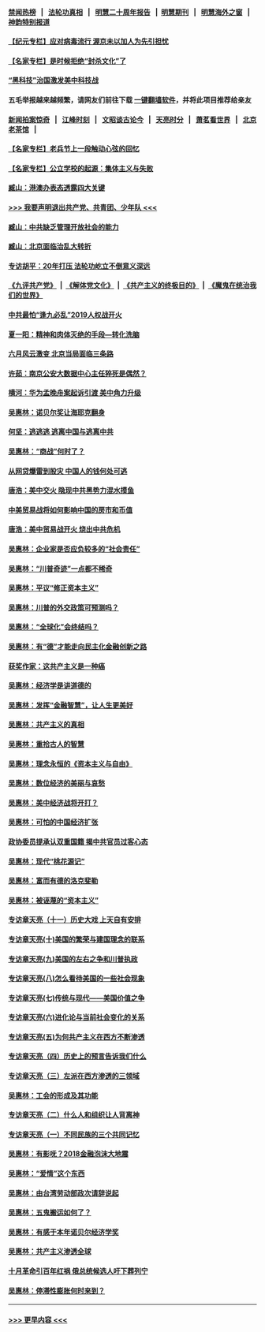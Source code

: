 #### [禁闻热榜](热点新闻.md?=0)  &nbsp;&nbsp;|&nbsp;&nbsp; [法轮功真相](https://github.com/gfw-breaker/truth/blob/master/README.md?=0) &nbsp;&nbsp;|&nbsp;&nbsp; [明慧二十周年报告](https://github.com/gfw-breaker/mh-reports/blob/master/README.md?=0) &nbsp;&nbsp;|&nbsp;&nbsp;[明慧期刊](https://github.com/gfw-breaker/mh-qikan) &nbsp;&nbsp;|&nbsp;&nbsp; [明慧海外之窗](https://github.com/gfw-breaker/mh-news/blob/master/README.md?=0) &nbsp;&nbsp;|&nbsp;&nbsp; [神韵特别报道](https://github.com/gfw-breaker/mh-news/blob/master/shenyun.md?=0)
#### [【纪元专栏】应对病毒流行 渥京未以加人为先引担忧](../pages/nsc423/n11875714.md?t=02291002) 
#### [【名家专栏】是时候拒绝“封杀文化”了](../pages/nsc423/n11814093.md?t=02291002) 
#### [“黑科技”治国激发美中科技战](../pages/nsc423/n11638056.md?t=02291002) 
#### 五毛举报越来越频繁，请网友们前往下载 [一键翻墙软件](https://github.com/gfw-breaker/ssr-accounts)，并将此项目推荐给亲友
#### [新闻拍案惊奇](https://github.com/gfw-breaker/banned-news/blob/master/pages/link4.md) &nbsp;&nbsp;|&nbsp;&nbsp; [江峰时刻](https://github.com/gfw-breaker/banned-news/blob/master/pages/link4.md) &nbsp;&nbsp;|&nbsp;&nbsp; [文昭谈古论今](https://github.com/gfw-breaker/banned-news/blob/master/pages/link4.md) &nbsp;&nbsp;|&nbsp;&nbsp; [天亮时分](https://github.com/gfw-breaker/banned-news/blob/master/pages/link4.md) &nbsp;&nbsp;|&nbsp;&nbsp; [萧茗看世界](https://github.com/gfw-breaker/banned-news/blob/master/pages/link4.md) &nbsp;&nbsp;|&nbsp;&nbsp; [北京老茶馆](https://github.com/gfw-breaker/banned-news/blob/master/pages/link4.md) &nbsp;&nbsp;|&nbsp;&nbsp; 
#### [【名家专栏】老兵节上一段触动心弦的回忆](../pages/nsc423/n11646016.md?t=02291002) 
#### [【名家专栏】公立学校的起源：集体主义与失败](../pages/nsc423/n11601833.md?t=02291002) 
#### [臧山：港澳办表态透露四大关键](../pages/nsc423/n11421628.md?t=02291002) 
#### [>>> 我要声明退出共产党、共青团、少年队 <<<](https://github.com/begood0513/goodnews/blob/master/quit/letter.md) 
#### [臧山：中共缺乏管理开放社会的能力](../pages/nsc423/n11407457.md?t=02291002) 
#### [臧山：北京面临治乱大转折](../pages/nsc423/n11406895.md?t=02291002) 
#### [专访胡平：20年打压 法轮功屹立不倒意义深远](../pages/nsc423/n11398800.md?t=02291002) 
#### [《九评共产党》](https://github.com/begood0513/9ping.md/blob/master/README.md) &nbsp;|&nbsp; [《解体党文化》](../../../../jtdwh.md/blob/master/README.md)  &nbsp;|&nbsp; [《共产主义的终极目的》](../../../../gczydzjmd.md/blob/master/README.md) &nbsp;|&nbsp; [《魔鬼在统治我们的世界》](../../../../mgztzwmdsj.md/blob/master/README.md) 
#### [中共最怕“逢九必乱”2019人权战开火](../pages/nsc423/n11385248.md?t=02291002) 
#### [夏一阳：精神和肉体灭绝的手段—转化洗脑](../pages/nsc423/n11368250.md?t=02291002) 
#### [六月风云激变 北京当局面临三条路](../pages/nsc423/n11313668.md?t=02291002) 
#### [许茹：南京公安大数据中心主任猝死是偶然？](../pages/nsc423/n11064744.md?t=02291002) 
#### [横河：华为孟晚舟案起诉引渡 美中角力升级](../pages/nsc423/n11027230.md?t=02291002) 
#### [吴惠林：诺贝尔奖让海耶克翻身](../pages/nsc423/n10890049.md?t=02291002) 
#### [何坚：逃逃逃 逃离中国与逃离中共](../pages/nsc423/n10592891.md?t=02291002) 
#### [吴惠林：“商战”何时了？](../pages/nsc423/n10573558.md?t=02291002) 
#### [从网贷爆雷到股灾 中国人的钱何处可逃](../pages/nsc423/n10572800.md?t=02291002) 
#### [唐浩：美中交火 隐现中共黑势力混水摸鱼](../pages/nsc423/n10544040.md?t=02291002) 
#### [中美贸易战将如何影响中国的房市和币值](../pages/nsc423/n10543697.md?t=02291002) 
#### [唐浩：美中贸易战开火 烧出中共危机](../pages/nsc423/n10540126.md?t=02291002) 
#### [吴惠林：企业家是否应负较多的“社会责任”](../pages/nsc423/n10535022.md?t=02291002) 
#### [吴惠林：“川普奇迹”一点都不稀奇](../pages/nsc423/n10512808.md?t=02291002) 
#### [吴惠林：平议“修正资本主义”](../pages/nsc423/n10495724.md?t=02291002) 
#### [吴惠林：川普的外交政策可预测吗？](../pages/nsc423/n10462387.md?t=02291002) 
#### [吴惠林：“全球化”会终结吗？](../pages/nsc423/n10452838.md?t=02291002) 
#### [吴惠林：有“德”才能走向民主化金融创新之路](../pages/nsc423/n10432292.md?t=02291002) 
#### [获奖作家：这共产主义是一种癌](../pages/nsc423/n10431541.md?t=02291002) 
#### [吴惠林：经济学是讲道德的](../pages/nsc423/n10398014.md?t=02291002) 
#### [吴惠林：发挥“金融智慧”，让人生更美好](../pages/nsc423/n10375019.md?t=02291002) 
#### [吴惠林：共产主义的真相](../pages/nsc423/n10351394.md?t=02291002) 
#### [吴惠林：重拾古人的智慧](../pages/nsc423/n10337691.md?t=02291002) 
#### [吴惠林：理念永恒的《资本主义与自由》](../pages/nsc423/n10316274.md?t=02291002) 
#### [吴惠林：数位经济的美丽与哀愁](../pages/nsc423/n10292946.md?t=02291002) 
#### [吴惠林：美中经济战将开打？](../pages/nsc423/n10258825.md?t=02291002) 
#### [吴惠林：可怕的中国经济扩张](../pages/nsc423/n10219147.md?t=02291002) 
#### [政协委员提承认双重国籍 揭中共官员过客心态](../pages/nsc423/n10208809.md?t=02291002) 
#### [吴惠林：现代“桃花源记”](../pages/nsc423/n10185234.md?t=02291002) 
#### [吴惠林：富而有德的洛克斐勒](../pages/nsc423/n10142264.md?t=02291002) 
#### [吴惠林：被诬蔑的“资本主义”](../pages/nsc423/n10124816.md?t=02291002) 
#### [专访章天亮（十一）历史大戏 上天自有安排](../pages/nsc423/n10094905.md?t=02291002) 
#### [专访章天亮(十)美国的繁荣与建国理念的联系](../pages/nsc423/n10094899.md?t=02291002) 
#### [专访章天亮(九)美国的左右之争和川普执政](../pages/nsc423/n10094889.md?t=02291002) 
#### [专访章天亮(八)怎么看待美国的一些社会现象](../pages/nsc423/n10094857.md?t=02291002) 
#### [专访章天亮(七)传统与现代——美国价值之争](../pages/nsc423/n10093140.md?t=02291002) 
#### [专访章天亮(六)进化论与当前社会变化的关系](../pages/nsc423/n10092036.md?t=02291002) 
#### [专访章天亮(五)为何共产主义在西方不断渗透](../pages/nsc423/n10083620.md?t=02291002) 
#### [专访章天亮（四）历史上的预言告诉我们什么](../pages/nsc423/n10083606.md?t=02291002) 
#### [专访章天亮（三）左派在西方渗透的三领域](../pages/nsc423/n10081115.md?t=02291002) 
#### [吴惠林：工会的形成及其功能](../pages/nsc423/n10080633.md?t=02291002) 
#### [专访章天亮（二）什么人和组织让人背离神](../pages/nsc423/n10076637.md?t=02291002) 
#### [专访章天亮（一）不同民族的三个共同记忆](../pages/nsc423/n10074188.md?t=02291002) 
#### [吴惠林：有影呒？2018金融泡沫大地震](../pages/nsc423/n10040534.md?t=02291002) 
#### [吴惠林：“爱情”这个东西](../pages/nsc423/n10019423.md?t=02291002) 
#### [吴惠林：由台湾劳动部政次请辞说起](../pages/nsc423/n9979679.md?t=02291002) 
#### [吴惠林：五鬼搬运如何了？](../pages/nsc423/n9925338.md?t=02291002) 
#### [吴惠林：有感于本年诺贝尔经济学奖](../pages/nsc423/n9871883.md?t=02291002) 
#### [吴惠林：共产主义渗透全球](../pages/nsc423/n9812748.md?t=02291002) 
#### [十月革命引百年红祸 俄总统候选人吁下葬列宁](../pages/nsc423/n9810182.md?t=02291002) 
#### [吴惠林：停滞性膨胀何时来到？](../pages/nsc423/n9764136.md?t=02291002) 

----
#### [ >>> 更早内容 <<< ](../indexes/nsc423-earlier.md)
